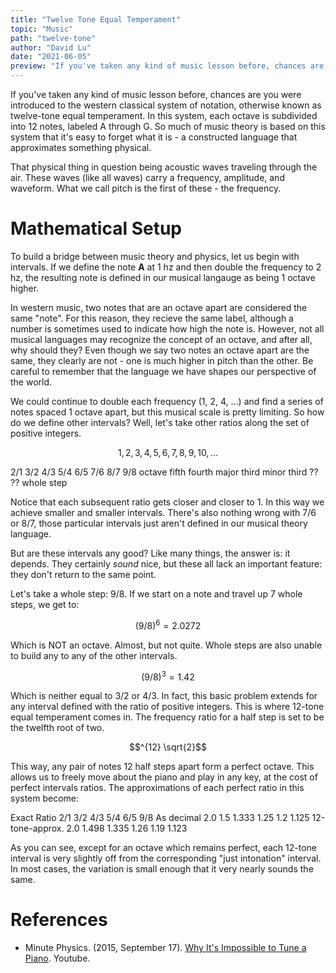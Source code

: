 ```yaml
---
title: "Twelve Tone Equal Temperament"
topic: "Music"
path: "twelve-tone"
author: "David Lu"
date: "2021-06-05"
preview: "If you've taken any kind of music lesson before, chances are you were introduced to the western classical system of notation, otherwise known as twelve-tone equal temperament. In this system, each octave is subdivided into 12 notes, labeled A through G. So much of music theory is based on this system that it's easy to forget what it is - a constructed language that approximates something physical."
---
```


If you've taken any kind of music lesson before, chances are you were introduced to the western classical system of notation, otherwise known as twelve-tone equal temperament. In this system, each octave is subdivided into 12 notes, labeled A through G. So much of music theory is based on this system that it's easy to forget what it is - a constructed language that approximates something physical. 

That physical thing in question being acoustic waves traveling through the air. These waves (like all waves) carry a frequency, amplitude, and waveform. What we call pitch is the first of these - the frequency. 

# Mathematical Setup

<v-divider></v-divider>

To build a bridge between music theory and physics, let us begin with intervals. If we define the note **A** at 1 hz and then double the frequency to 2 hz, the resulting note is defined in our musical langauge as being 1 octave higher. 

In western music, two notes that are an octave apart are considered the same "note". For this reason, they recieve the same label, although a number is sometimes used to indicate how high the note is. However, not all musical languages may recognize the concept of an octave, and after all, why should they? Even though we say two notes an octave apart are the same, they clearly are not - one is much higher in pitch than the other. Be careful to remember that the language we have shapes our perspective of the world. 

We could continue to double each frequency (1, 2, 4, ...) and find a series of notes spaced 1 octave apart, but this musical scale is pretty limiting. So how do we define other intervals? Well, let's take other ratios along the set of positive integers. 

$$1, 2, 3, 4, 5, 6, 7, 8, 9, 10, ... $$

<v-card>
  <v-table density="compact">
    <thead>
      <tr>
        <th class="text-left">2/1</th>
        <th class="text-left">3/2</th>
        <th class="text-left">4/3</th>
        <th class="text-left">5/4</th>
        <th class="text-left">6/5</th>
        <th class="text-left">7/6</th>
        <th class="text-left">8/7</th>
        <th class="text-left">9/8</th>
      </tr>
    </thead>
    <tbody>
      <tr>
        <td>octave</td>
        <td>fifth</td>
        <td>fourth</td>
        <td>major third</td>
        <td>minor third</td>
        <td>??</td>
        <td>??</td>
        <td>whole step</td>
      </tr>
    </tbody>
  </v-table>
</v-card>

<v-spacer></v-spacer>

Notice that each subsequent ratio gets closer and closer to 1. In this way we achieve smaller and smaller intervals. There's also nothing wrong with 7/6 or 8/7, those particular intervals just aren't defined in our musical theory language. 

But are these intervals any good? Like many things, the answer is: it depends. They certainly *sound* nice, but these all lack an important feature: they don't return to the same point. 

Let's take a whole step: 9/8. If we start on a note and travel up 7 whole steps, we get to:

$$(9/8)^6 = 2.0272$$

Which is NOT an octave. Almost, but not quite. Whole steps are also unable to build any to any of the other intervals. 

$$(9/8)^3 = 1.42$$

Which is neither equal to 3/2 or 4/3. In fact, this basic problem extends for any interval defined with the ratio of positive integers. This is where 12-tone equal temperament comes in. The frequency ratio for a half step is set to be the twelfth root of two.

$$^{12} \sqrt{2}$$

This way, any pair of notes 12 half steps apart form a perfect octave. This allows us to freely move about the piano and play in any key, at the cost of perfect intervals ratios. The approximations of each perfect ratio in this system become:

<v-card>
  <v-table density="compact">
    <thead>
      <tr>
        <th class="text-left">Exact Ratio</th>
        <th class="text-left">2/1</th>
        <th class="text-left">3/2</th>
        <th class="text-left">4/3</th>
        <th class="text-left">5/4</th>
        <th class="text-left">6/5</th>
        <th class="text-left">9/8</th>
      </tr>
    </thead>
    <tbody>
      <tr>
        <td>As decimal</td>
        <td>2.0</td>
        <td>1.5</td>
        <td>1.333</td>
        <td>1.25</td>
        <td>1.2</td>
        <td>1.125</td>
      </tr>
      <tr>
        <td>12-tone-approx.</td>
        <td>2.0</td>
        <td>1.498</td>
        <td>1.335</td>
        <td>1.26</td>
        <td>1.19</td>
        <td>1.123</td>
      </tr>
    </tbody>
  </v-table>
</v-card>

<v-spacer></v-spacer>

As you can see, except for an octave which remains perfect, each 12-tone interval is very slightly off from the corresponding "just intonation" interval. In most cases, the variation is small enough that it very nearly sounds the same. 

# References

<v-divider :thickness="5"></v-divider>

* Minute Physics. (2015, September 17). [Why It's Impossible to Tune a Piano](https://www.youtube.com/watch?v=1Hqm0dYKUx4). Youtube.


